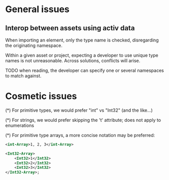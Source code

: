 # General issues

## Interop between assets using activ data

When importing an element, only the type name is checked, disregarding the originating namespace.

Within a given asset or project, expecting a developer to use unique type names is not unreasonable. Across solutions, conflicts will arise.

TODO when reading, the developer can specify one or several namespaces to match against.

# Cosmetic issues

(*) For primitive types, we would prefer "int" vs "Int32" (and the like...)

(*) For strings, we would prefer skipping the 't' attribute; does not apply to enumerations

(*) For primitive type arrays, a more concise notation may be preferred:

```xml
<int-Array>1, 2, 3</int-Array>
```

```xml
<Int32-Array>
    <Int32>1</Int32>
    <Int32>2</Int32>
    <Int32>3</Int32>
</Int32-Array>;
```

